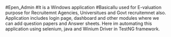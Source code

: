 #Epen_Admin
#It is a Windows application
#Basicallu used for E-valuation purpose for Recruitemnt Agencies, Universitues and Govt recruitemnet also.
Application includes login page, dashboard and other modules where we can add question papers and Answer sheets.
Here im automating this application using selenium, java and Winium Driver in TestNG framework.
